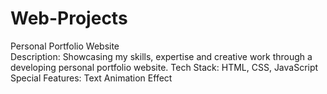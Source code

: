 # Web-Projects
Personal Portfolio Website  			
Description: Showcasing my skills, expertise and creative work through a developing personal portfolio website.
Tech Stack: HTML, CSS, JavaScript
Special Features: Text Animation Effect

